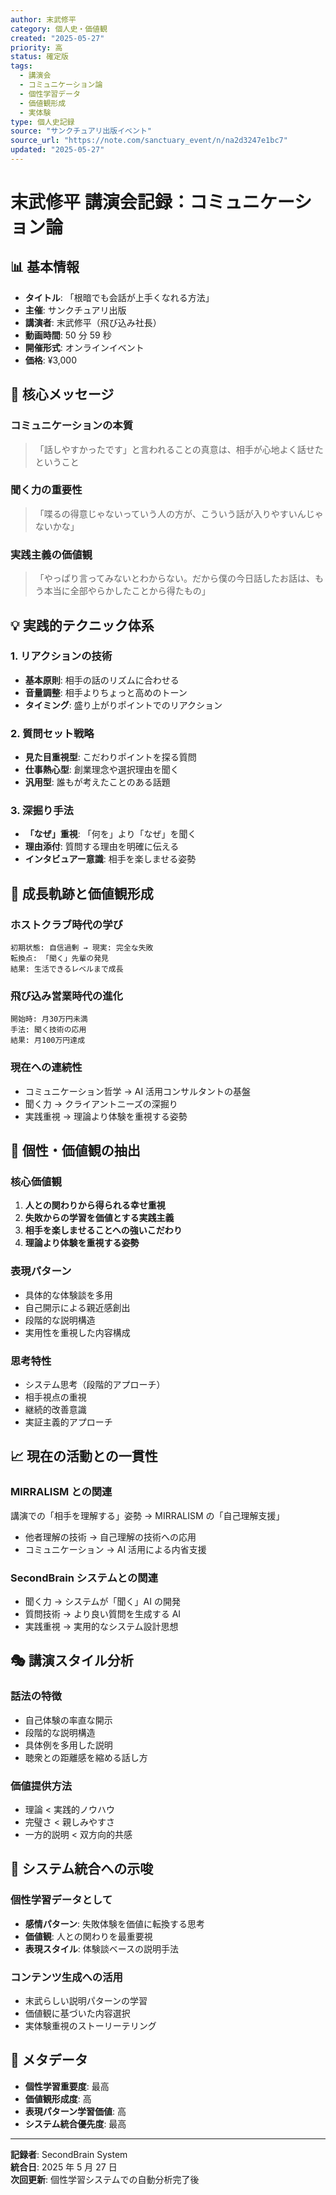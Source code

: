 ```yaml
---
author: 末武修平
category: 個人史・価値観
created: "2025-05-27"
priority: 高
status: 確定版
tags:
  - 講演会
  - コミュニケーション論
  - 個性学習データ
  - 価値観形成
  - 実体験
type: 個人史記録
source: "サンクチュアリ出版イベント"
source_url: "https://note.com/sanctuary_event/n/na2d3247e1bc7"
updated: "2025-05-27"
---
```


# 末武修平 講演会記録：コミュニケーション論

## 📊 **基本情報**

- **タイトル**: 「根暗でも会話が上手くなれる方法」
- **主催**: サンクチュアリ出版
- **講演者**: 末武修平（飛び込み社長）
- **動画時間**: 50 分 59 秒
- **開催形式**: オンラインイベント
- **価格**: ¥3,000

## 🎯 **核心メッセージ**

### **コミュニケーションの本質**

> 「話しやすかったです」と言われることの真意は、相手が心地よく話せたということ

### **聞く力の重要性**

> 「喋るの得意じゃないっていう人の方が、こういう話が入りやすいんじゃないかな」

### **実践主義の価値観**

> 「やっぱり言ってみないとわからない。だから僕の今日話したお話は、もう本当に全部やらかしたことから得たもの」

## 💡 **実践的テクニック体系**

### **1. リアクションの技術**

- **基本原則**: 相手の話のリズムに合わせる
- **音量調整**: 相手よりちょっと高めのトーン
- **タイミング**: 盛り上がりポイントでのリアクション

### **2. 質問セット戦略**

- **見た目重視型**: こだわりポイントを探る質問
- **仕事熱心型**: 創業理念や選択理由を聞く
- **汎用型**: 誰もが考えたことのある話題

### **3. 深掘り手法**

- **「なぜ」重視**: 「何を」より「なぜ」を聞く
- **理由添付**: 質問する理由を明確に伝える
- **インタビュアー意識**: 相手を楽しませる姿勢

## 🔄 **成長軌跡と価値観形成**

### **ホストクラブ時代の学び**

```
初期状態: 自信過剰 → 現実: 完全な失敗
転換点: 「聞く」先輩の発見
結果: 生活できるレベルまで成長
```

### **飛び込み営業時代の進化**

```
開始時: 月30万円未満
手法: 聞く技術の応用
結果: 月100万円達成
```

### **現在への連続性**

- コミュニケーション哲学 → AI 活用コンサルタントの基盤
- 聞く力 → クライアントニーズの深掘り
- 実践重視 → 理論より体験を重視する姿勢

## 🧠 **個性・価値観の抽出**

### **核心価値観**

1. **人との関わりから得られる幸せ重視**
2. **失敗からの学習を価値とする実践主義**
3. **相手を楽しませることへの強いこだわり**
4. **理論より体験を重視する姿勢**

### **表現パターン**

- 具体的な体験談を多用
- 自己開示による親近感創出
- 段階的な説明構造
- 実用性を重視した内容構成

### **思考特性**

- システム思考（段階的アプローチ）
- 相手視点の重視
- 継続的改善意識
- 実証主義的アプローチ

## 📈 **現在の活動との一貫性**

### **MIRRALISM との関連**

講演での「相手を理解する」姿勢 → MIRRALISM の「自己理解支援」

- 他者理解の技術 → 自己理解の技術への応用
- コミュニケーション → AI 活用による内省支援

### **SecondBrain システムとの関連**

- 聞く力 → システムが「聞く」AI の開発
- 質問技術 → より良い質問を生成する AI
- 実践重視 → 実用的なシステム設計思想

## 🎭 **講演スタイル分析**

### **話法の特徴**

- 自己体験の率直な開示
- 段階的な説明構造
- 具体例を多用した説明
- 聴衆との距離感を縮める話し方

### **価値提供方法**

- 理論 < 実践的ノウハウ
- 完璧さ < 親しみやすさ
- 一方的説明 < 双方向的共感

## 🔗 **システム統合への示唆**

### **個性学習データとして**

- **感情パターン**: 失敗体験を価値に転換する思考
- **価値観**: 人との関わりを最重要視
- **表現スタイル**: 体験談ベースの説明手法

### **コンテンツ生成への活用**

- 末武らしい説明パターンの学習
- 価値観に基づいた内容選択
- 実体験重視のストーリーテリング

## 📝 **メタデータ**

- **個性学習重要度**: 最高
- **価値観形成度**: 高
- **表現パターン学習価値**: 高
- **システム統合優先度**: 最高

---

**記録者**: SecondBrain System  
**統合日**: 2025 年 5 月 27 日  
**次回更新**: 個性学習システムでの自動分析完了後
